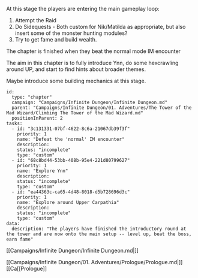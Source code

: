 At this stage the players are entering the main gameplay loop:

1. Attempt the Raid
2. Do Sidequests
		- Both custom for Nik/Matilda as appropriate, but also insert some of the monster hunting modules?
3. Try to get fame and build wealth.

The chapter is finished when they beat the normal mode IM encounter

The aim in this chapter is to fully introduce Ynn, do some hexcrawling around UP, and start to find hints about broader themes.

Maybe introduce some building mechanics at this stage.


```RpgManager4
id: 
  type: "chapter"
  campaign: "Campaigns/Infinite Dungeon/Infinite Dungeon.md"
  parent: "Campaigns/Infinite Dungeon/01. Adventures/The Tower of the Mad Wizard/Climbing The Tower of the Mad Wizard.md"
  positionInParent: 2
tasks: 
  - id: "3c131331-07bf-4622-8c6a-21067db39f3f"
    priority: 1
    name: "Defeat the 'normal' IM encounter"
    description: 
    status: "incomplete"
    type: "custom"
  - id: "68c8bd44-53bb-408b-95e4-221d80799627"
    priority: 1
    name: "Explore Ynn"
    description: 
    status: "incomplete"
    type: "custom"
  - id: "ea44363c-ca65-4d48-8018-d5b728696d3c"
    priority: 1
    name: "Explore around Upper Carpathia"
    description: 
    status: "incomplete"
    type: "custom"
data: 
  description: "The players have finished the introductory round at the tower and are now onto the main setup -- level up, beat the boss, earn fame"
```

[[Campaigns/Infinite Dungeon/Infinite Dungeon.md|]]

[[Campaigns/Infinite Dungeon/01. Adventures/Prologue/Prologue.md|]]
[[Ca[[Prologue]]